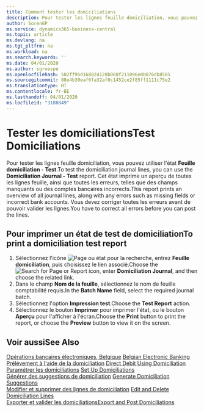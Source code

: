 ```yaml
---
title: Comment tester les domiciliations
description: Pour tester les lignes feuille domiciliation, vous pouvez utiliser l'état Feuille domiciliation - Test. Cet état imprime un aperçu de toutes les lignes feuille, ainsi que toutes les erreurs, telles que des champs manquants ou des comptes bancaires incorrects.
author: SorenGP
ms.service: dynamics365-business-central
ms.topic: article
ms.devlang: na
ms.tgt_pltfrm: na
ms.workload: na
ms.search.keywords: ''
ms.date: 04/01/2020
ms.author: sgroespe
ms.openlocfilehash: 502ff95d168024128b068f211096e0b876db8585
ms.sourcegitcommit: 88e4b30eaf6fa32af0c1452ce2f85ff1111c75e2
ms.translationtype: HT
ms.contentlocale: fr-BE
ms.lasthandoff: 04/01/2020
ms.locfileid: "3180849"
---
```

# <a name="test-domiciliations"></a><span data-ttu-id="7f7da-104">Tester les domiciliations</span><span class="sxs-lookup"><span data-stu-id="7f7da-104">Test Domiciliations</span></span>
<span data-ttu-id="7f7da-105">Pour tester les lignes feuille domiciliation, vous pouvez utiliser l'état **Feuille domiciliation - Test**.</span><span class="sxs-lookup"><span data-stu-id="7f7da-105">To test the domiciliation journal lines, you can use the **Domiciliation Journal - Test** report.</span></span> <span data-ttu-id="7f7da-106">Cet état imprime un aperçu de toutes les lignes feuille, ainsi que toutes les erreurs, telles que des champs manquants ou des comptes bancaires incorrects.</span><span class="sxs-lookup"><span data-stu-id="7f7da-106">This report prints an overview of all journal lines, along with any errors such as missing fields or incorrect bank accounts.</span></span> <span data-ttu-id="7f7da-107">Vous devez corriger toutes les erreurs avant de pouvoir valider les lignes.</span><span class="sxs-lookup"><span data-stu-id="7f7da-107">You have to correct all errors before you can post the lines.</span></span>  

## <a name="to-print-a-domiciliation-test-report"></a><span data-ttu-id="7f7da-108">Pour imprimer un état de test de domiciliation</span><span class="sxs-lookup"><span data-stu-id="7f7da-108">To print a domiciliation test report</span></span>  

1.  <span data-ttu-id="7f7da-109">Sélectionnez l'icône ![Page ou état pour la recherche](../../media/ui-search/search_small.png "Icône Page ou état pour la recherche"), entrez **Feuille domiciliation**, puis choisissez le lien associé.</span><span class="sxs-lookup"><span data-stu-id="7f7da-109">Choose the ![Search for Page or Report](../../media/ui-search/search_small.png "Search for Page or Report icon") icon, enter **Domiciliation Journal**, and then choose the related link.</span></span>  
2.  <span data-ttu-id="7f7da-110">Dans le champ **Nom de la feuille**, sélectionnez le nom de feuille comptabilité requis.</span><span class="sxs-lookup"><span data-stu-id="7f7da-110">In the **Batch Name** field, select the required journal batch.</span></span>  
3.  <span data-ttu-id="7f7da-111">Sélectionnez l'option **Impression test**.</span><span class="sxs-lookup"><span data-stu-id="7f7da-111">Choose the **Test Report** action.</span></span>  
4.  <span data-ttu-id="7f7da-112">Sélectionnez le bouton **Imprimer** pour imprimer l'état, ou le bouton **Aperçu** pour l'afficher à l'écran.</span><span class="sxs-lookup"><span data-stu-id="7f7da-112">Choose the **Print** button to print the report, or choose the **Preview** button to view it on the screen.</span></span>  

## <a name="see-also"></a><span data-ttu-id="7f7da-113">Voir aussi</span><span class="sxs-lookup"><span data-stu-id="7f7da-113">See Also</span></span>  
 <span data-ttu-id="7f7da-114">[Opérations bancaires électroniques, Belgique](belgian-electronic-banking.md) </span><span class="sxs-lookup"><span data-stu-id="7f7da-114">[Belgian Electronic Banking](belgian-electronic-banking.md) </span></span>  
 <span data-ttu-id="7f7da-115">[Prélévement à l'aide de la domiciliation](direct-debit-using-domiciliation.md) </span><span class="sxs-lookup"><span data-stu-id="7f7da-115">[Direct Debit Using Domiciliation](direct-debit-using-domiciliation.md) </span></span>  
 <span data-ttu-id="7f7da-116">[Paramétrer les domiciliations](how-to-set-up-domiciliations.md) </span><span class="sxs-lookup"><span data-stu-id="7f7da-116">[Set Up Domiciliations](how-to-set-up-domiciliations.md) </span></span>  
 <span data-ttu-id="7f7da-117">[Générer des suggestions de domiciliation](how-to-generate-domiciliation-suggestions.md) </span><span class="sxs-lookup"><span data-stu-id="7f7da-117">[Generate Domiciliation Suggestions](how-to-generate-domiciliation-suggestions.md) </span></span>  
 <span data-ttu-id="7f7da-118">[Modifier et supprimer des lignes de domiciliation](how-to-edit-and-delete-domiciliation-lines.md) </span><span class="sxs-lookup"><span data-stu-id="7f7da-118">[Edit and Delete Domiciliation Lines](how-to-edit-and-delete-domiciliation-lines.md) </span></span>  
 [<span data-ttu-id="7f7da-119">Exporter et valider les domiciliations</span><span class="sxs-lookup"><span data-stu-id="7f7da-119">Export and Post Domiciliations</span></span>](how-to-export-and-post-domiciliations.md)

